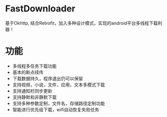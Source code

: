 # FastDownloader
基于Okhttp, 结合Retrofit，加入多种设计模式，实现的android平台多线程下载利器！

# 功能 #

- 多线程多任务下载功能
- 基本的断点续传
- 下载数据持久，程序退出仍可以保留
- 支持视频，小说，文件，应用，文本多模式下载
- 支持通知栏同步更新
- 支持静默和非静默下载
- 支持多种参数定制，文件名，存储路径定制功能
- 智能进行优先级下载，wifi自动恢复失败任务
